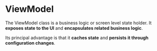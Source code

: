 # ViewModel

The ViewModel class is a business logic or screen level state holder. It **exposes state to the UI** and **encapsulates related business logic**.

Its principal advantage is that it **caches state** and **persists it through configuration changes**.